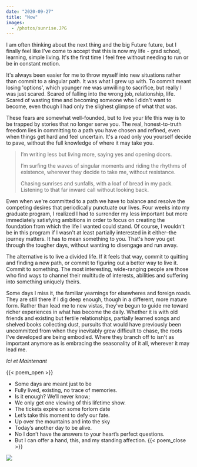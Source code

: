 ```yaml
---
date: "2020-09-27"
title: "Now"
images:
  - /photos/sunrise.JPG
---
```

  
I am often thinking about the next thing and the big Future future, but I finally feel like I’ve come to accept that this is now my life - grad school, learning, simple living. It's the first time I feel free without needing to run or be in constant motion. 

It's always been easier for me to throw myself into new situations rather than commit to a singular path. It was what I grew up with. To commit meant losing 'options', which younger me was unwilling to sacrifice, but really I was just scared. Scared of falling into the wrong job, relationship, life. Scared of wasting time and becoming someone who I didn't want to become, even though I had only the slighest glimpse of what that was. 

These fears are somewhat well-founded, but to live your life this way is to be trapped by stories that no longer serve you. The real, honest-to-truth freedom lies in committing to a path you have chosen and refined, even when things get hard and feel uncertain. It's a road only you yourself decide to pave, without the full knowledge of where it may take you.

>I’m writing less but living more, saying yes and opening doors.
>
>I’m surfing the waves of singular moments and riding the rhythms of existence, wherever they decide to take me, without resistance. 
>
>Chasing sunrises and sunfalls, with a loaf of bread in my pack. Listening to that far inward call without looking back.

Even when we're committed to a path we have to balance and resolve the competing desires that periodically punctuate our lives. Four weeks into my graduate program, I realized I had to surrender my less important but more immediately satisfying ambitions in order to focus on creating the foundation from which the life I wanted could stand. Of course, I wouldn't be in this program if I wasn't at least partially interested in it either–the journey matters. It has to mean something to you. That's how you get through the tougher days, without wanting to disengage and run away. 

The alternative is to live a divided life. If it feels that way, commit to quitting and finding a new path, or commit to figuring out a better way to live it. Commit to something. The most interesting, wide-ranging people are those who find ways to channel their multitude of interests, abilities and suffering into something uniquely theirs.

Some days I miss it, the familiar yearnings for elsewheres and foreign roads. They are still there if I dig deep enough, though in a different, more mature form. Rather than lead me to new vistas, they've begun to guide me toward richer experiences in what has become the daily. Whether it is with old friends and existing but fertile relationships, partially learned songs and shelved books collecting dust, pursuits that would have previously been uncommitted from when they inevitably grew difficult to chase, the roots I've developed are being embodied. Where they branch off to isn't as important anymore as is embracing the seasonality of it all, wherever it may lead me.

*Ici et Maintenant*

{{< poem_open >}}
* Some days are meant just to be
* Fully lived, existing, no trace of memories.
* Is it enough? We’ll never know;
* We only get one viewing of this lifetime show.
* The tickets expire on some forlorn date
* Let’s take this moment to defy our fate.
* Up over the mountains and into the sky
* Today’s another day to be alive.
* No I don’t have the answers to your heart’s perfect questions.
* But I can offer a hand, this, and my standing affection.
{{< poem_close >}}

![](/photos/sunrise.JPG)


